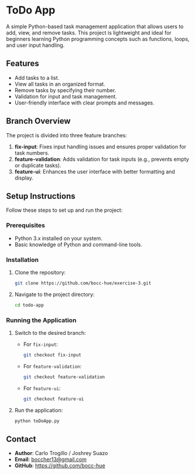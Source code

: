 # ToDo App

A simple Python-based task management application that allows users to add, view, and remove tasks. This project is lightweight and ideal for beginners learning Python programming concepts such as functions, loops, and user input handling.

## Features
- Add tasks to a list.
- View all tasks in an organized format.
- Remove tasks by specifying their number.
- Validation for input and task management.
- User-friendly interface with clear prompts and messages.

## Branch Overview
The project is divided into three feature branches:
1. **fix-input**: Fixes input handling issues and ensures proper validation for task numbers.
2. **feature-validation**: Adds validation for task inputs (e.g., prevents empty or duplicate tasks).
3. **feature-ui**: Enhances the user interface with better formatting and display.

## Setup Instructions

Follow these steps to set up and run the project:

### Prerequisites
- Python 3.x installed on your system.
- Basic knowledge of Python and command-line tools.

### Installation
1. Clone the repository:
   ```bash
   git clone https://github.com/bocc-hue/exercise-3.git
   ```
2. Navigate to the project directory:
   ```bash
   cd todo-app
   ```

### Running the Application
1. Switch to the desired branch:
   - For `fix-input`:
     ```bash
     git checkout fix-input
     ```
   - For `feature-validation`:
     ```bash
     git checkout feature-validation
     ```
   - For `feature-ui`:
     ```bash
     git checkout feature-ui
     ```

2. Run the application:
   ```bash
   python toDoApp.py
   ```

## Contact
- **Author**: Carlo Trogillo / Joshrey Suazo
- **Email**: boccher13@gmail.com
- **GitHub**: https://github.com/bocc-hue
